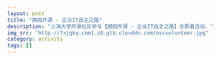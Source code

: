 ```yaml
---
layout: post
title: "拥抱开源 - 企业IT自主之路"
description: "上海大学开源社区参与【拥抱开源 - 企业IT自主之路】志愿者活动。"
img_src: "http://7xjgkq.com1.z0.glb.clouddn.com/oscvolunteer.jpg"
category: activity
tags: []
---
```

